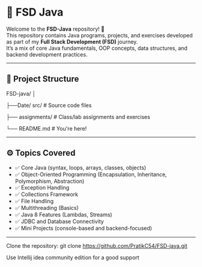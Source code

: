 # 🧠 FSD Java

Welcome to the **FSD-Java** repository! 🚀  
This repository contains Java programs, projects, and exercises developed as part of my **Full Stack Development (FSD)** journey.  
It’s a mix of core Java fundamentals, OOP concepts, data structures, and backend development practices.

---

## 📁 Project Structure
FSD-java/
│

├──Date/ src/ # Source code files

├── assignments/ # Class/lab assignments and exercises

└── README.md # You're here!

---

## ⚙️ Topics Covered

- ✅ Core Java (syntax, loops, arrays, classes, objects)
- ✅ Object-Oriented Programming (Encapsulation, Inheritance, Polymorphism, Abstraction)
- ✅ Exception Handling
- ✅ Collections Framework
- ✅ File Handling
- ✅ Multithreading (Basics)
- ✅ Java 8 Features (Lambdas, Streams)
- ✅ JDBC and Database Connectivity
- ✅ Mini Projects (console-based and backend-focused)

---

Clone the repository:
   git clone https://github.com/PratikC54/FSD-java.git

Use Intellij idea community edition for a good support
  
